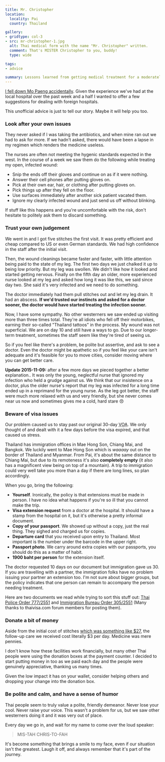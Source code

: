 ```yaml
---
title: Mr. Christopher
location:
  locality: Pai
  country: Thailand

gallery:
- gridtype: col-3
- src: mr-christopher-1.jpg
  alt: Thai medical form with the name "Mr. Christopher" written.
  comment: That's MISTER Christopher to you, buddy!
  type: wide

tags:
- advice

summary: Lessons learned from getting medical treatment for a moderately infected wound in Pai, Thailand.
---
```


[I fell down Mo Paeng accidentally](/travel/pai-waterfall). Given the experience we've had at the local hospital over the past week and a half I wanted to offer a few suggestions for dealing with foreign hospitals.

This unofficial advice is just to tell our story. Maybe it will help you too.

### Look after your own issues

They never asked if I was taking the antibiotics, and when mine ran out we had to ask for more. If we hadn't asked, there would have been a lapse in my regimen which renders the medicine useless.

The nurses are often not meeting the hygenic standards expected in the west. In the course of a week we saw them do the following while treating my open, infected wound:

* Snip the ends off their gloves and continue on as if it were nothing.
* Answer their cell phones after putting gloves on.
* Pick at their own ear, hair, or clothing after putting gloves on.
* Pick things up after they fell on the floor.
* Use surfaces immediately after another sick patient vacated them.
* Ignore my clearly infected wound and just send us off without blinking.

If stuff like this happens and you're uncomfortable with the risk, don't hesitate to politely ask them to discard something.

### Trust your own judgement

We went in and I got five stitches the first visit. It was pretty efficient and cheap compared to US or even German standards. We had high confidence in the staff after the initial visit.

Then, the wound cleanings became faster and faster, with little attention being paid to the state of my leg. The first two days we just chalked it up to being low priority. But my leg was swollen. We didn't like how it looked and started getting nervous. Finally on the fifth day an older, more experienced nurse looked at my leg and asked how long it was like this, we said since day two. She said it's very infected and we need to do something.

The doctor immediately had them pull stitches out and let my leg drain. It had an abscess. **If we'd trusted our instincts and asked for a doctor sooner, the doctor would have started treating the infection sooner.**

Now, I have some sympathy. No other westerners we saw ended up visiting more than three times total. They're all idiots who fell off their motorbikes, earning their so-called "Thailand tattoos" in the process. My wound was not superficial. We are on day 10 and still have a ways to go. Due to our longer-term treatment, sometimes the staff seem like they're tired of seeing us.

So if you feel like there's a problem, be polite but assertive, and ask to see a doctor. Even the doctor might be apathetic so if you feel like your care isn't adequate and it's feasible for you to move cities, consider moving where you can get better care.

<ins class="update" datetime="2015-11-09"><p><strong>Update 2015-11-09:</strong> after a few more days we pieced together a better explanation.. It was only the young, neglectful nurse that ignored my infection who held a grudge against us. We think that our insistence on a doctor, plus the older nurse's report that my leg was infected for a long time ended up in a reprimand for the young nurse. As the leg got better, the staff were much more relaxed with us and very friendly, but she never comes near us now and sometimes gives me a cold, hard stare 😠</p></ins>

### Beware of visa issues

Our problem caused us to stay past our original 30-day <abbr title="Visa on arrival">VOA</abbr>. We only thought of and dealt with it a few days before the visa expired, and that caused us stress.

Thailand has immigration offices in Mae Hong Son, Chiang Mai, and Bangkok. We luckily went to Mae Hong Son which is _waaaay_ out on the border of Thailand and Myanmar. From Pai, it's about the same distance to Chiang Mai, but due to its remoteness it's also **completely empty** (it also has a magnificent view being on top of a mountain). A trip to immigration could very well take you more than a day if there are long lines, so plan accordingly.

When you go, bring the following:

* **Yourself**. Ironically, the policy is that extensions must be made in person. I have no idea what happens if you're so ill that you cannot make the trip.
* **Visa extension request** from a doctor at the hospital. It should have a stamp from the hospital on it, but it's otherwise a pretty informal document.
* **Copy of your passport**. We showed up without a copy, just the real thing. They sighed and charged us for copies.
* **Departure card** that you received upon entry to Thailand. Most important is the number under the barcode in the upper right.
* **Passport photo**. We carry around extra copies with our passports, you should do this as a matter of habit.
* **1900 baht per person** for the extension itself.

The doctor requested 10 days on our document but immigration gave us 30. If you are travelling with a partner, the immigration folks have no problem issuing your partner an extension too. I'm not sure about bigger groups, but the policy indicates that one person can remain to accompany the person needing treatment.

Here are two documents we read while trying to sort this stuff out: [Thai Police Order 777/2551](http://www.thaivisa.com/forum/index.php?app=core&module=attach&section=attach&attach_id=153821) and [Immigration Bureau Order 305/2551](http://www.thaivisa.com/forum/post-a77473-immigration-bureau-order-305-2551-d.html/) (Many thanks to thaivisa.com forum members for posting them).

### Donate a bit of money

Aside from the initial cost of stitches [which was something like $27](https://www.google.com/webhp?sourceid=chrome-instant&ion=1&espv=2&ie=UTF-8#q=972%20thb%20usd), the follow-up care we received cost literally $3 per day. Medicine was mere pennies.

I don't know how these facilities work financially, but many other Thai people were using the donation boxes at the payment counter. I decided to start putting money in too as we paid each day and the people were genuinely appreciative, thanking us many times.

Given the low impact it has on your wallet, consider helping others and dropping your change into the donation box.

### Be polite and calm, and have a sense of humor

Thai people seem to truly value a polite, friendly demeanor. Never lose your cool. Never raise your voice. This wasn't a problem for us, but we saw other westerners doing it and it was very out of place.

Every day we go in, and wait for my name to come over the loud speaker: 

<blockquote class="quote"><p>MIS-TAH CHRIS-TO-FAH</p></blockquote>

It's become something that brings a smile to my face, even if our situation isn't the greatest. Laugh it off, and always remember that it's part of the journey.

